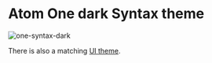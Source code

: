# Atom One dark Syntax theme

![one-syntax-dark](https://cloud.githubusercontent.com/assets/378023/5795461/f8d0deda-9fd3-11e4-94d3-be982bd83edd.png)

There is also a matching [UI theme](https://github.com/atom/one-dark-ui).
